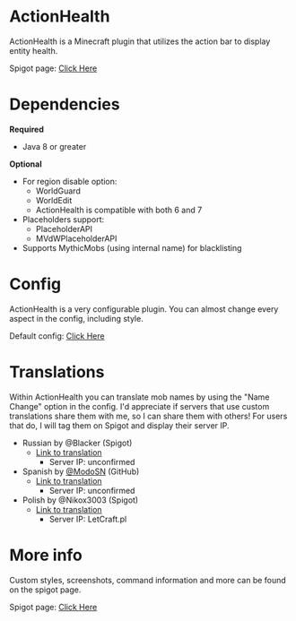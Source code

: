 # ActionHealth
ActionHealth is a Minecraft plugin that utilizes the action bar to display entity health.

Spigot page: [Click Here](https://www.spigotmc.org/resources/action-bar-health.2661/)

# Dependencies
**Required**
- Java 8 or greater

**Optional**
- For region disable option:
  - WorldGuard
  - WorldEdit
  - ActionHealth is compatible with both 6 and 7
- Placeholders support:
  - PlaceholderAPI
  - MVdWPlaceholderAPI
- Supports MythicMobs (using internal name) for blacklisting

# Config
ActionHealth is a very configurable plugin. You can almost change every aspect in the config, including style.

Default config: [Click Here](https://github.com/zeshan321/ActionHealth/blob/master/config.yml)

# Translations
Within ActionHealth you can translate mob names by using the "Name Change" option in the config. I'd appreciate if servers that use custom translations share them with me, so I can share them with others! For users that do, I will tag them on Spigot and display their server IP.

- Russian by @Blacker (Spigot)
  - [Link to translation](https://github.com/zeshan321/ActionHealth/blob/master/translations/Russian1-12-2.yml)
    - Server IP: unconfirmed
- Spanish by [@ModoSN](https://github.com/ModoSN) (GitHub)
  - [Link to translation](https://github.com/zeshan321/ActionHealth/blob/master/translations/Spanish.yml)
    - Server IP: unconfirmed
- Polish by @Nikox3003 (Spigot)
  - [Link to translation](https://github.com/zeshan321/ActionHealth/blob/master/translations/Polish.yml)
    - Server IP: LetCraft.pl

# More info
Custom styles, screenshots, command information and more can be found on the spigot page.

Spigot page: [Click Here](https://www.spigotmc.org/resources/action-bar-health.2661/)
